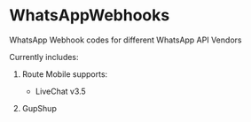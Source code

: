 # WhatsAppWebhooks
WhatsApp Webhook codes for different WhatsApp API Vendors

Currently includes:
  1. Route Mobile
     supports:
      - LiveChat v3.5
      
  2. GupShup
